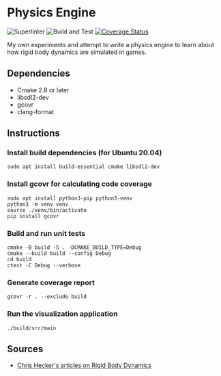 # Physics Engine
![Superlinter](https://github.com/deadVertex/physics-engine/actions/workflows/superlinter.yml/badge.svg)
![Build and Test](https://github.com/deadVertex/physics-engine/actions/workflows/build_and_test.yml/badge.svg)
[![Coverage Status](https://coveralls.io/repos/github/deadVertex/physics-engine/badge.svg?branch=master)](https://coveralls.io/github/deadVertex/physics-engine?branch=master)

My own experiments and attempt to write a physics engine to learn about how
rigid body dynamics are simulated in games.

## Dependencies
- Cmake 2.8 or later
- libsdl2-dev
- gcovr
- clang-format

## Instructions
### Install build dependencies (for Ubuntu 20.04)
```shell
sudo apt install build-essential cmake libsdl2-dev
```

### Install gcovr for calculating code coverage
```shell
sudo apt install python3-pip python3-venv
python3 -m venv venv
source ./venv/bin/activate
pip install gcovr
```

### Build and run unit tests
```shell
cmake -B build -S . -DCMAKE_BUILD_TYPE=Debug
cmake --build build --config Debug
cd build
ctest -C Debug --verbose
```

### Generate coverage report
```shell
gcovr -r . --exclude build
```

### Run the visualization application
```shell
./build/src/main
```

## Sources
- [Chris Hecker's articles on Rigid Body Dynamics](https://chrishecker.com/Rigid_Body_Dynamics)
